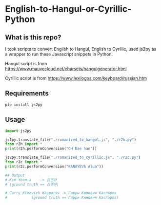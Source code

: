 # English-to-Hangul-or-Cyrillic-Python
## What is this repo?
I took scripts to convert English to Hangul, English to Cyrillic, used js2py as a wrapper to run these Javascript snippets in Python.

Hangul script is from
https://www.mauvecloud.net/charsets/hangulgenerator.html

Cyrillic script is from
https://www.lexilogos.com/keyboard/russian.htm

## Requirements
```pip install js2py```


## Usage
```python
import js2py

js2py.translate_file("./romanized_to_hangul.js", "./r2h.py")
from r2h import *
print(r2h.performConversion("OH Dae han"))

js2py.translate_file("./romanized_to_cyrillic.js", "./r2c.py")
from r2c import *
print(r2c.performConversion("KANAYEVA Alua"))

## Output
# Kim Yeon-a    -> 김연아 
# (ground truth == 김연아)

# Garry Kimovich Kasparov -> Гарры Кимович Каспаров 
#           (ground truth == Гарри Кимович Каспаров)

```

